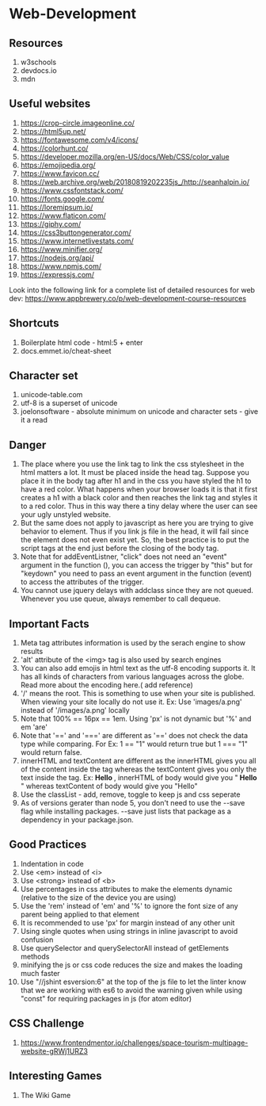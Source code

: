 # Web-Development
## Resources
1. w3schools
2. devdocs.io
3. mdn

## Useful websites
1. https://crop-circle.imageonline.co/
2. https://html5up.net/
3. https://fontawesome.com/v4/icons/
4. https://colorhunt.co/
5. https://developer.mozilla.org/en-US/docs/Web/CSS/color_value
6. https://emojipedia.org/
7. https://www.favicon.cc/
8. https://web.archive.org/web/20180819202235js_/http://seanhalpin.io/
9. https://www.cssfontstack.com/
10. https://fonts.google.com/
11. https://loremipsum.io/
12. https://www.flaticon.com/
13. https://giphy.com/
14. https://css3buttongenerator.com/
15. https://www.internetlivestats.com/
16. https://www.minifier.org/
17. https://nodejs.org/api/
18. https://www.npmjs.com/
19. https://expressjs.com/

Look into the following link for a complete list of detailed resources for web dev: https://www.appbrewery.co/p/web-development-course-resources


## Shortcuts
1. Boilerplate html code - html:5 + enter
2. docs.emmet.io/cheat-sheet

## Character set
1. unicode-table.com
2. utf-8 is a superset of unicode
3. joelonsoftware - absolute minimum on unicode and character sets - give it a read


## Danger
1. The place where you use the link tag to link the css stylesheet in the html matters a lot. It must be placed inside the head tag. Suppose you place it in the body tag after h1 and in the css you have styled the h1 to have a red color. What happens when your browser loads it is that it first creates a h1 with a black color and then reaches the link tag and styles it to a red color. Thus in this way there a tiny delay where the user can see your ugly unstyled website.
2. But the same does not apply to javascript as here you are trying to give behavior to element. Thus if you link js file in the head, it will fail since the element does not even exist yet. So, the best practice is to put the script tags at the end just before the closing of the body tag.
3. Note that for addEventListner, "click" does not need an "event" argument in the function (), you can access the trigger by "this" but for "keydown" you need to pass an event argument in the function (event) to access the attributes of the trigger.
4. You cannot use jquery delays with addclass since they are not queued. Whenever you use queue, always remember to call dequeue. 


## Important Facts
1. Meta tag attributes information is used by the serach engine to show results
2. 'alt' attribute of the \<img> tag is also used by search engines
3. You can also add emojis in html text as the utf-8 encoding supports it. It has all kinds of characters from various languages across the globe. Read more about the encoding here.( add reference)
4. '/' means the root. This is something to use when your site is published. When viewing your site locally do not use it. Ex: Use 'images/a.png' instead of '/images/a.png' locally
5. Note that 100% == 16px == 1em. Using 'px' is not dynamic but '%' and em 'are'
6. Note that '==' and '===' are different as '==' does not check the data type while comparing. For Ex: 1 == "1" would return true but 1 === "1" would return false.
7. innerHTML and textContent are different as the innerHTML gives you all of the content inside the tag whereas the textContent gives you only the text inside the tag. Ex: <body><strong> Hello </strong></body>, innerHTML of body would give you "<strong> Hello </strong>" whereas textContent of body would give you "Hello"
8. Use the classList - add, remove, toggle to keep js and css seperate
9. As of versions gerater than node 5, you don't need to use the --save flag while installing packages. --save just lists that package as a dependency in your package.json. 


## Good Practices
1. Indentation in code
2. Use \<em> instead of \<i>
3. Use \<strong> instead of \<b>
4. Use percentages in css attributes to make the elements dynamic (relative to the size of the device you are using)
5. Use the 'rem' instead of 'em' and '%' to ignore the font size of any parent being applied to that element
6. It is recommended to use 'px' for margin instead of any other unit
7. Using single quotes when using strings in inline javascript to avoid confusion
8. Use querySelector and querySelectorAll instead of getElements methods
9. minifying the js or css code reduces the size and makes the loading much faster
10. Use "//jshint esversion:6" at the top of the js file to let the linter know that we are working with es6 to avoid the warning given while using "const" for requiring packages in js (for atom editor)


## CSS Challenge
1. https://www.frontendmentor.io/challenges/space-tourism-multipage-website-gRWj1URZ3


## Interesting Games
1. The Wiki Game
